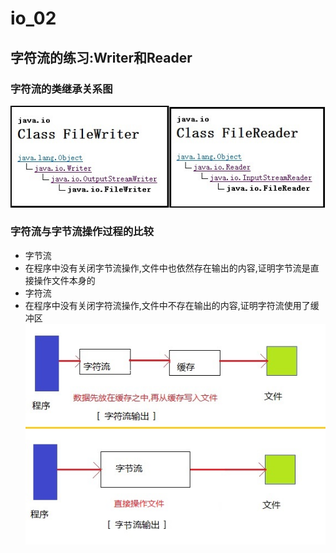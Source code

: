 # io_02
## 字符流的练习:Writer和Reader
### 字符流的类继承关系图
![字符流的类继承关系图](https://github.com/Nanzhengji/io_02/blob/master/字符流类结构图.jpg)
### 字符流与字节流操作过程的比较
 * 字节流
  * 在程序中没有关闭字节流操作,文件中也依然存在输出的内容,证明字节流是直接操作文件本身的
 * 字符流
  * 在程序中没有关闭字符流操作,文件中不存在输出的内容,证明字符流使用了缓冲区
![字符流操作的流程](https://github.com/Nanzhengji/io_02/blob/master/字节流与字符流的比较.jpg)
 
